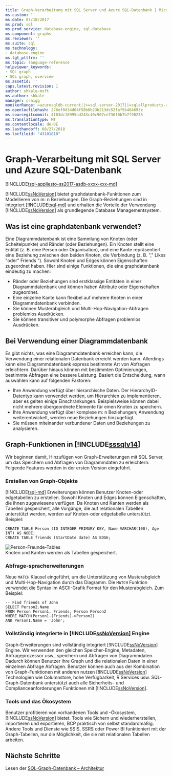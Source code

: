 ```yaml
---
title: Graph-Verarbeitung mit SQL Server und Azure SQL-Datenbank | Microsoft-Dokumentation
ms.custom: ''
ms.date: 07/18/2017
ms.prod: sql
ms.prod_service: database-engine, sql-database
ms.component: graphs
ms.reviewer: ''
ms.suite: sql
ms.technology:
- database-engine
ms.tgt_pltfrm: ''
ms.topic: language-reference
helpviewer_keywords:
- SQL graph
- SQL graph, overview
ms.assetid: ''
caps.latest.revision: 1
author: shkale-msft
ms.author: shkale
manager: craigg
monikerRange: =azuresqldb-current||>=sql-server-2017||=sqlallproducts-allversions||>=sql-server-linux-2017||=azuresqldb-mi-current
ms.openlocfilehash: 276ef0d34d04f58b0b23b213dc52faf5b404693e
ms.sourcegitcommit: 4183dc18999ad243c40c907ce736f0b7b7f98235
ms.translationtype: MT
ms.contentlocale: de-DE
ms.lasthandoff: 08/27/2018
ms.locfileid: "43101810"
---
```

# <a name="graph-processing-with-sql-server-and-azure-sql-database"></a>Graph-Verarbeitung mit SQL Server und Azure SQL-Datenbank
[!INCLUDE[tsql-appliesto-ss2017-asdb-xxxx-xxx-md](../../includes/tsql-appliesto-ss2017-asdb-xxxx-xxx-md.md)]

[!INCLUDE[ssNoVersion](../../includes/ssnoversion-md.md)] bietet graphdatenbank-Funktionen zum Modellieren von m: n Beziehungen. Die Graph-Beziehungen sind in integriert [!INCLUDE[tsql-md](../../includes/tsql-md.md)] und erhalten die Vorteile der Verwendung [!INCLUDE[ssNoVersion](../../includes/ssnoversion-md.md)] als grundlegende Database Managementsystem.


## <a name="what-is-a-graph-database"></a>Was ist eine graphdatenbank verwendet?  
Eine Diagrammdatenbank ist eine Sammlung von Knoten (oder Scheitelpunkte) und Ränder (oder Beziehungen). Ein Knoten stellt eine Entität (z. B. eine Person oder Organisation), und eine Kante repräsentiert eine Beziehung zwischen den beiden Knoten, die Verbindung (z. B. "," Likes "oder" Friends "). Sowohl Knoten und Edges können Eigenschaften zugeordnet haben. Hier sind einige Funktionen, die eine graphdatenbank eindeutig zu machen:  
-   Ränder oder Beziehungen sind erstklassige Entitäten in einer Diagrammdatenbank und können haben Attribute oder Eigenschaften zugeordnet. 
-   Eine einzelne Kante kann flexibel auf mehrere Knoten in einer Diagrammdatenbank verbinden.
-   Sie können Musterabgleich und Multi-Hop-Navigation-Abfragen problemlos Ausdrücken.
-   Sie können transitiver und polymorphe Abfragen problemlos Ausdrücken.

## <a name="when-to-use-a-graph-database"></a>Bei Verwendung einer Diagrammdatenbank

Es gibt nichts, was eine Diagrammdatenbank erreichen kann, die Verwendung einer relationalen Datenbank erreicht werden kann. Allerdings kann eine Diagrammdatenbank express bestimmte Art von Abfragen erleichtern. Darüber hinaus können mit bestimmten Optimierungen, bestimmte Abfragen eine bessere Leistung. Basiert die Entscheidung, wann auswählen kann auf folgenden Faktoren:  
-   Ihre Anwendung verfügt über hierarchische Daten. Der HierarchyID-Datentyp kann verwendet werden, um Hierarchien zu implementieren, aber es gelten einige Einschränkungen. Beispielsweise können dabei nicht mehrere übergeordnete Elemente für einen Knoten zu speichern.
-   Ihre Anwendung verfügt über komplexe m: n Beziehungen; Anwendung weiterentwickelt, werden neue Beziehungen hinzugefügt.
-   Sie müssen miteinander verbundener Daten und Beziehungen zu analysieren.

## <a name="graph-features-introduced-in-includesssqlv14includessssqlv14-mdmd"></a>Graph-Funktionen in [!INCLUDE[sssqlv14](../../includes/sssqlv14-md.md)] 
Wir beginnen damit, Hinzufügen von Graph-Erweiterungen mit SQL Server, um das Speichern und Abfragen von Diagrammdaten zu erleichtern. Folgende Features werden in der ersten Version eingeführt. 


### <a name="create-graph-objects"></a>Erstellen von Graph-Objekte
[!INCLUDE[tsql-md](../../includes/tsql-md.md)] Erweiterungen können Benutzer Knoten-oder edgetabellen zu erstellen. Sowohl Knoten und Edges können Eigenschaften, die ihnen zugewiesene verfügen. Da Knoten und Kanten werden als Tabellen gespeichert, alle Vorgänge, die auf relationalen Tabellen unterstützt werden, werden auf Knoten-oder edgetabelle unterstützt. Beispiel:  

```   
CREATE TABLE Person (ID INTEGER PRIMARY KEY, Name VARCHAR(100), Age INT) AS NODE;
CREATE TABLE friends (StartDate date) AS EDGE;
```   

![Person-Freunde-Tables](../../relational-databases/graphs/media/person-friends-tables.png "Person-Knoten und Freunde edge-Tabellen")  
Knoten und Kanten werden als Tabellen gespeichert.  

### <a name="query-language-extensions"></a>Abfrage-spracherweiterungen  
Neue `MATCH` Klausel eingeführt, um die Unterstützung von Musterabgleich und Multi-Hop-Navigation durch das Diagramm. Die `MATCH` Funktion verwendet die Syntax im ASCII-Grafik Format für den Musterabgleich. Zum Beispiel:  

```   
-- Find friends of John
SELECT Person2.Name 
FROM Person Person1, Friends, Person Person2
WHERE MATCH(Person1-(Friends)->Person2)
AND Person1.Name = 'John';
```   
 
### <a name="fully-integrated-in-includessnoversionincludesssnoversion-mdmd-engine"></a>Vollständig integrierte in [!INCLUDE[ssNoVersion](../../includes/ssnoversion-md.md)] Engine 
Graph-Erweiterungen sind vollständig integriert [!INCLUDE[ssNoVersion](../../includes/ssnoversion-md.md)] Engine. Wir verwenden den gleichen Speicher-Engine, Metadaten, Abfrageprozessor usw., speichern und Abfragen von Diagrammdaten. Dadurch können Benutzer ihre Graph und die relationalen Daten in einer einzelnen Abfrage Abfragen. Benutzer können auch aus der Kombination von Graph-Funktionen mit anderen nutzen [!INCLUDE[ssNoVersion](../../includes/ssnoversion-md.md)] Technologien wie Columnstore, hohe Verfügbarkeit, R Services usw. SQL-Graph-Datenbank unterstützt auch alle Sicherheits- und Complianceanforderungen Funktionen mit [!INCLUDE[ssNoVersion](../../includes/ssnoversion-md.md)].
 
### <a name="tooling-and-ecosystem"></a>Tools und das Ökosystem  
Benutzer profitieren von vorhandenen Tools und -Ökosystem, [!INCLUDE[ssNoVersion](../../includes/ssnoversion-md.md)] bietet. Tools wie Sichern und wiederherstellen, importieren und exportieren, BCP praktisch von selbst standardmäßig. Andere Tools und Dienste wie SSIS, SSRS oder Power BI funktioniert mit der Graph-Tabellen, nur die Möglichkeit, die sie mit relationalen Tabellen arbeiten.
 
 ## <a name="next-steps"></a>Nächste Schritte  
Lesen der [SQL-Graph-Datenbank – Architektur](./sql-graph-architecture.md)
   

